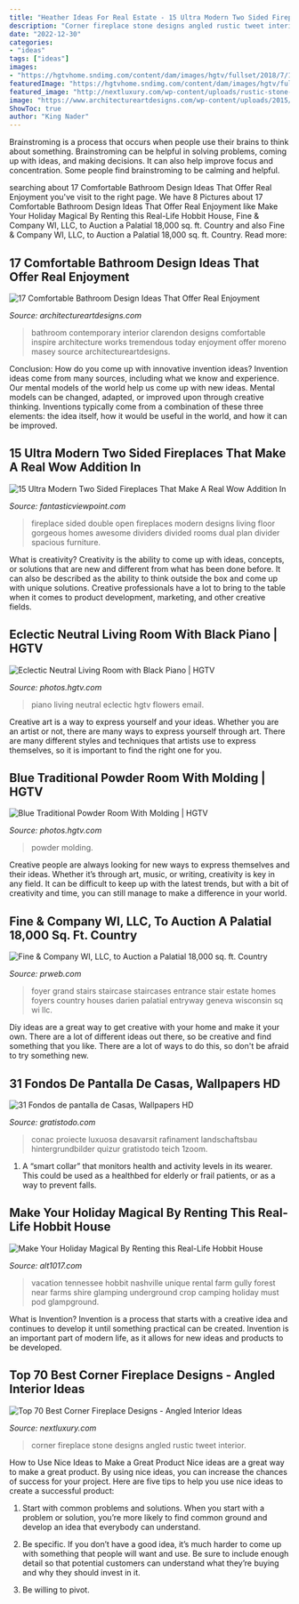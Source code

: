 ```yaml
---
title: "Heather Ideas For Real Estate - 15 Ultra Modern Two Sided Fireplaces That Make A Real Wow Addition In"
description: "Corner fireplace stone designs angled rustic tweet interior"
date: "2022-12-30"
categories:
- "ideas"
tags: ["ideas"]
images:
- "https://hgtvhome.sndimg.com/content/dam/images/hgtv/fullset/2018/7/10/0/FOD18_Tim-Barber-Ltd_Colonial-Revival-Farmhouse_025.jpg.rend.hgtvcom.966.1449.suffix/1531230426991.jpeg"
featuredImage: "https://hgtvhome.sndimg.com/content/dam/images/hgtv/fullset/2018/8/20/HHSHM106_306802_1188023.jpg.rend.hgtvcom.966.1449.suffix/1534768112290.jpeg"
featured_image: "http://nextluxury.com/wp-content/uploads/rustic-stone-corner-fireplace-design-with-hardwood-flooring.jpg"
image: "https://www.architectureartdesigns.com/wp-content/uploads/2015/03/1318.jpg"
ShowToc: true
author: "King Nader"
---
```



Brainstroming is a process that occurs when people use their brains to think about something. Brainstroming can be helpful in solving problems, coming up with ideas, and making decisions. It can also help improve focus and concentration. Some people find brainstroming to be calming and helpful.

	

		
searching about 17 Comfortable Bathroom Design Ideas That Offer Real Enjoyment you've visit to the right page. We have 8 Pictures about 17 Comfortable Bathroom Design Ideas That Offer Real Enjoyment like Make Your Holiday Magical By Renting this Real-Life Hobbit House, Fine &amp; Company WI, LLC, to Auction a Palatial 18,000 sq. ft. Country and also Fine &amp; Company WI, LLC, to Auction a Palatial 18,000 sq. ft. Country. Read more:
		
    
## 17 Comfortable Bathroom Design Ideas That Offer Real Enjoyment

<img loading=lazy src="https://www.architectureartdesigns.com/wp-content/uploads/2015/03/1318.jpg" onerror="this.onerror=null;this.src='https://tse2.mm.bing.net/th?id=OIP.P7KStzgM5vHilwivSrqAuwHaIO&amp;pid=15.1';" alt="17 Comfortable Bathroom Design Ideas That Offer Real Enjoyment">

_Source: architectureartdesigns.com_

>bathroom contemporary interior clarendon designs comfortable inspire architecture works tremendous today enjoyment offer moreno masey source architectureartdesigns. 

	

Conclusion: How do you come up with innovative invention ideas?
Invention ideas come from many sources, including what we know and experience. Our mental models of the world help us come up with new ideas. Mental models can be changed, adapted, or improved upon through creative thinking. Inventions typically come from a combination of these three elements: the idea itself, how it would be useful in the world, and how it can be improved.

    
## 15 Ultra Modern Two Sided Fireplaces That Make A Real Wow Addition In

<img loading=lazy src="http://www.fantasticviewpoint.com/wp-content/uploads/2015/12/awesome-the-living-room-is-divided-by-double-sided-fireplace-634x476.jpg" onerror="this.onerror=null;this.src='https://tse2.mm.bing.net/th?id=OIP.W3qE-TdPUXnPTJkSLYoeeAHaFj&amp;pid=15.1';" alt="15 Ultra Modern Two Sided Fireplaces That Make A Real Wow Addition In">

_Source: fantasticviewpoint.com_

>fireplace sided double open fireplaces modern designs living floor gorgeous homes awesome dividers divided rooms dual plan divider spacious furniture. 

	

What is creativity?
Creativity is the ability to come up with ideas, concepts, or solutions that are new and different from what has been done before. It can also be described as the ability to think outside the box and come up with unique solutions. Creative professionals have a lot to bring to the table when it comes to product development, marketing, and other creative fields.

    
## Eclectic Neutral Living Room With Black Piano | HGTV

<img loading=lazy src="https://hgtvhome.sndimg.com/content/dam/images/hgtv/fullset/2018/8/20/HHSHM106_306802_1188023.jpg.rend.hgtvcom.966.1449.suffix/1534768112290.jpeg" onerror="this.onerror=null;this.src='https://tse1.mm.bing.net/th?id=OIP.NJuY8vGPwoWG_MDOBYVSTgHaLH&amp;pid=15.1';" alt="Eclectic Neutral Living Room with Black Piano | HGTV">

_Source: photos.hgtv.com_

>piano living neutral eclectic hgtv flowers email. 

	

Creative art is a way to express yourself and your ideas. Whether you are an artist or not, there are many ways to express yourself through art. There are many different styles and techniques that artists use to express themselves, so it is important to find the right one for you.

    
## Blue Traditional Powder Room With Molding | HGTV

<img loading=lazy src="https://hgtvhome.sndimg.com/content/dam/images/hgtv/fullset/2018/7/10/0/FOD18_Tim-Barber-Ltd_Colonial-Revival-Farmhouse_025.jpg.rend.hgtvcom.966.1449.suffix/1531230426991.jpeg" onerror="this.onerror=null;this.src='https://tse3.mm.bing.net/th?id=OIP.A23MccWhrSW-xksuQHsTnwHaLH&amp;pid=15.1';" alt="Blue Traditional Powder Room With Molding | HGTV">

_Source: photos.hgtv.com_

>powder molding. 

	

Creative people are always looking for new ways to express themselves and their ideas. Whether it’s through art, music, or writing, creativity is key in any field. It can be difficult to keep up with the latest trends, but with a bit of creativity and time, you can still manage to make a difference in your world.

    
## Fine &amp; Company WI, LLC, To Auction A Palatial 18,000 Sq. Ft. Country

<img loading=lazy src="http://ww1.prweb.com/prfiles/2010/09/01/4457014/0_Stairs.JPG" onerror="this.onerror=null;this.src='https://tse3.mm.bing.net/th?id=OIP.dw-UOn1jK__O3xkVgZew7QHaE7&amp;pid=15.1';" alt="Fine &amp; Company WI, LLC, to Auction a Palatial 18,000 sq. ft. Country">

_Source: prweb.com_

>foyer grand stairs staircase staircases entrance stair estate homes foyers country houses darien palatial entryway geneva wisconsin sq wi llc. 

	

Diy ideas are a great way to get creative with your home and make it your own. There are a lot of different ideas out there, so be creative and find something that you like. There are a lot of ways to do this, so don't be afraid to try something new.

    
## 31 Fondos De Pantalla De Casas, Wallpapers HD

<img loading=lazy src="https://www.gratistodo.com/wp-content/uploads/2017/02/Casas-30.jpg" onerror="this.onerror=null;this.src='https://tse2.mm.bing.net/th?id=OIP.9aHr1stiUrqbqWFzTKA3-QHaES&amp;pid=15.1';" alt="31 Fondos de pantalla de Casas, Wallpapers HD">

_Source: gratistodo.com_

>conac proiecte luxuosa desavarsit rafinament landschaftsbau hintergrundbilder quizur gratistodo teich 1zoom. 

	

1. A “smart collar” that monitors health and activity levels in its wearer. This could be used as a healthbed for elderly or frail patients, or as a way to prevent falls. 

    
## Make Your Holiday Magical By Renting This Real-Life Hobbit House

<img loading=lazy src="https://townsquare.media/site/530/files/2020/12/Entrancde.jpg?w=1200&amp;h=0&amp;zc=1&amp;s=0&amp;a=t&amp;q=89" onerror="this.onerror=null;this.src='https://tse3.mm.bing.net/th?id=OIP.zX-CfMlA3kOA3xkBoHr0owHaE7&amp;pid=15.1';" alt="Make Your Holiday Magical By Renting this Real-Life Hobbit House">

_Source: alt1017.com_

>vacation tennessee hobbit nashville unique rental farm gully forest near farms shire glamping underground crop camping holiday must pod glampground. 

	

What is Invention?
Invention is a process that starts with a creative idea and continues to develop it until something practical can be created. Invention is an important part of modern life, as it allows for new ideas and products to be developed.

    
## Top 70 Best Corner Fireplace Designs - Angled Interior Ideas

<img loading=lazy src="http://nextluxury.com/wp-content/uploads/rustic-stone-corner-fireplace-design-with-hardwood-flooring.jpg" onerror="this.onerror=null;this.src='https://tse3.mm.bing.net/th?id=OIP.GxAg8qJXKBBTbbhkZw332AHaKE&amp;pid=15.1';" alt="Top 70 Best Corner Fireplace Designs - Angled Interior Ideas">

_Source: nextluxury.com_

>corner fireplace stone designs angled rustic tweet interior. 

	

How to Use Nice Ideas to Make a Great Product
Nice ideas are a great way to make a great product. By using nice ideas, you can increase the chances of success for your project. Here are five tips to help you use nice ideas to create a successful product:
1. Start with common problems and solutions. When you start with a problem or solution, you’re more likely to find common ground and develop an idea that everybody can understand.

2. Be specific. If you don’t have a good idea, it’s much harder to come up with something that people will want and use. Be sure to include enough detail so that potential customers can understand what they’re buying and why they should invest in it.

3. Be willing to pivot.

